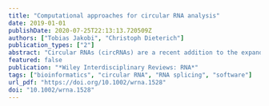 ```yaml
---
title: "Computational approaches for circular RNA analysis"
date: 2019-01-01
publishDate: 2020-07-25T22:13:13.720509Z
authors: ["Tobias Jakobi", "Christoph Dieterich"]
publication_types: ["2"]
abstract: "Circular RNAs (circRNAs) are a recent addition to the expanding universe of RNA species and originate through back-splicing events from linear primary transcripts. CircRNAs show specific expression profiles with regards to cell type and developmental stage. Importantly, only few circRNAs have been functionally characterized to date. The detection of circRNAs from RNA sequencing data is a complex computational workflow that, depending on tissue and condition typically yields candidate sets of hundreds or thousands of circRNA candidates. Here, we provide an overview on different computational analysis tools and pipelines that became available throughout the last years. We outline technical and experimental requirements that are common to all approaches and point out potential pitfalls during the computational analysis. Although computational prediction of circRNAs has become quite mature in recent years, we provide a set of valuable validation strategies, in silico as well as in vitro-based approaches. In addition to circRNA detection via back-splicing junction, we present available analysis pipelines for delineating the primary sequence and for predicting possible functions of circRNAs. Finally, we outline the most important web resources for circRNA research. This article is categorized under: RNA Methods textgreater RNA Analyses in vitro and In Silico RNA Evolution and Genomics textgreater Computational Analyses of RNA. © 2019 Wiley Periodicals, Inc."
featured: false
publication: "*Wiley Interdisciplinary Reviews: RNA*"
tags: ["bioinformatics", "circular RNA", "RNA splicing", "software"]
url_pdf: "https://doi.org/10.1002/wrna.1528"
doi: "10.1002/wrna.1528"
---
```


